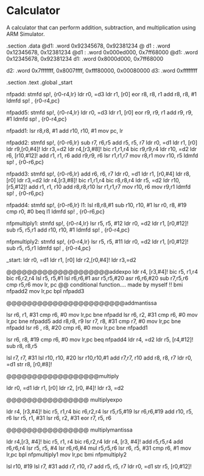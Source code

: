 # Calculator
A calculator that can perform addition, subtraction, and multiplication using ARM Simulator.

.section .data
 @d1: .word  0x92345678, 0x92381234
@ d1 : .word  0x12345678, 0x12381234
@d1 :  .word      0x000ed000, 0x7ff68000
@d1: .word  0x12345678, 0x92381234
d1: .word 0x8000d000, 0x7ff68000

d2: .word 0x7fffffff, 0x8007ffff, 0xfff80000, 0x00080000
d3: .word 0xffffffff

.section .text
.global _start

nfpadd:
stmfd sp!, {r0-r4,lr}
ldr r0, =d3
ldr r1, [r0]
eor r8, r8, r1
add r8, r8, #1
ldmfd sp! , {r0-r4,pc}

nfpadd5:
stmfd sp!, {r0-r4,lr}
ldr r0, =d3
ldr r1, [r0]
eor r9, r9, r1
add r9, r9, #1
ldmfd sp! , {r0-r4,pc}

nfpadd1:
lsr r8,r8, #1 
add r10, r10, #1
mov pc, lr

nfpadd2:
stmfd sp!, {r0-r6,lr}
sub r7, r6,r5
add r5, r5, r7
ldr r0, =d1
ldr r1, [r0]
ldr r9,[r0,#4]!
ldr r3,=d2
ldr r4,[r3,#8]!
bic r1,r1,r4
bic r9,r9,r4
ldr r10, =d2
ldr r6, [r10,#12]!
add r1, r1, r6
add r9,r9, r6
lsr r1,r1,r7
mov r8,r1
mov r10, r5
ldmfd sp! , {r0-r6,pc}

nfpadd3:
stmfd sp!, {r0-r6,lr}
add r6, r6, r7
ldr r0, =d1
ldr r1, [r0,#4]
ldr r8,[r0]
ldr r3,=d2
ldr r4,[r3,#8]!
bic r1,r1,r4
bic r8,r8,r4
ldr r5, =d2
ldr r10, [r5,#12]!
add r1, r1, r10
add r8,r8,r10
lsr r1,r1,r7
mov r10, r6
mov r9,r1
ldmfd sp! , {r0-r6,pc}

nfpadd4:
stmfd sp!, {r0-r6,lr}
l1:
lsl r8,r8,#1
sub r10, r10, #1
lsr r0, r8, #19
cmp r0, #0
beq l1
ldmfd sp! , {r0-r6,pc}

nfpmultiply1:
stmfd sp!, {r0-r4,lr}
lsr r5, r5, #12
ldr r0, =d2
ldr r1, [r0,#12]!
sub r5, r5,r1
add r10, r10, #1
ldmfd sp! , {r0-r4,pc}

nfpmultiply2:
stmfd sp!, {r0-r4,lr}
lsr r5, r5, #11
ldr r0, =d2
ldr r1, [r0,#12]!
sub r5, r5,r1
ldmfd sp! , {r0-r4,pc}

_start:
ldr r0, =d1
ldr r1, [r0]
ldr r2,[r0,#4]!
ldr r3,=d2

@@@@@@@@@@@@@@@@@@@@addexpo
ldr r4, [r3,#4]!
bic r5, r1,r4
bic r6,r2,r4
lsl r5, r5,#1
lsl r6,r6,#1
asr r5,r5,#20
asr r6,r6,#20
sub r7,r5,r6
cmp r5,r6
mov lr, pc                 @@ conditional function.... made by myself !!
bmi nfpadd2
mov lr,pc
bpl nfpadd3

@@@@@@@@@@@@@@@@@@@@@@@addmantissa

lsr r6, r1, #31
cmp r6, #0
mov  lr,pc
bne nfpadd
lsr r6, r2, #31
cmp r6, #0
mov  lr,pc
bne nfpadd5
add r8,r8, r9
lsr r7, r8, #31
cmp r7, #0
mov  lr,pc
bne nfpadd
lsr r6 , r8, #20
cmp r6, #0
mov lr,pc
bne nfpadd1

lsr r6, r8, #19
cmp r6, #0
mov lr,pc
beq nfpadd4
ldr r4, =d2
ldr r5, [r4,#12]!
sub r8, r8,r5

lsl r7, r7, #31
lsl r10, r10, #20
lsr r10,r10,#1
add r7,r7, r10
add r8, r8, r7
ldr r0, =d1
str r8, [r0,#8]!

@@@@@@@@@@@@@@@@@@multiply

ldr r0, =d1
ldr r1, [r0]
ldr r2, [r0, #4]!
ldr r3, =d2


@@@@@@@@@@@@@@@@ multiplyexpo

ldr r4, [r3,#4]!
bic r5, r1,r4
bic r6,r2,r4
lsr r5,r5,#19
lsr r6,r6,#19
add r10, r5, r6
lsr r5, r1, #31
lsr r6, r2, #31
eor r7, r5, r6

@@@@@@@@@@@@@@@@ multiplymantissa
																					
ldr r4,[r3, #4]!
bic r5, r1, r4
bic r6,r2,r4
ldr r4, [r3, #4]!
add r5,r5,r4
add r6,r6,r4
lsr r5, r5, #4
lsr r6,r6,#4
mul r5,r5,r6
lsr  r6, r5, #31
cmp r6, #1
mov lr,pc
bpl nfpmultiply1
mov lr,pc
bmi nfpmultiply2

lsl r10, #19
lsl r7, #31
add r7, r10, r7
add r5, r5, r7
ldr r0, =d1
str r5, [r0,#12]!
